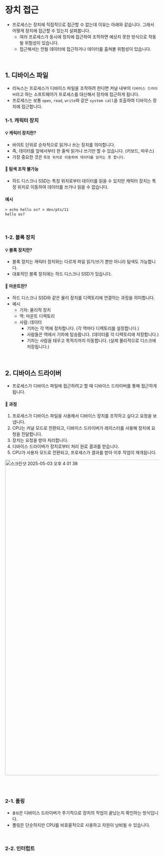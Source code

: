 # 장치 접근

- 프로세스는 장치에 직접적으로 접근할 수 없는데 이유는 아래와 같습니다. 그래서 어떻게 장치에 접근할 수 있는지 살펴봅니다.
  - 여러 프로세스가 동시에 장치에 접근하여 조작하면 예상치 못한 방식으로 작동될 위험성이 있습니다.
  - 접근해서는 안될 데이터에 접근하거나 데이터를 훔쳐볼 위험성이 있습니다.

<br>

## 1. 디바이스 파일

 - 리눅스는 프로세스가 디바이스 파일을 조작하려 한다면 커널 내부의 `디바이스 드라이버`라고 하는 소프트웨어가 프로세스를 대신해서 장치에 접근하게 됩니다.
 - 프로세스는 보통 `open`, `read`, `write`와 같은 `system call`을 호출하여 디바이스 장치에 접근합니다.

### 1-1. 캐릭터 장치

#### 💡 캐릭터 장치란?

- 바이트 단위로 순차적으로 읽거나 쓰는 장치를 의미합니다.
- 즉, 데이터를 앞에서부터 한 줄씩 읽거나 쓰기만 할 수 있습니다. (키보드, 마우스)
- 가장 중요한 것은 `특정 위치로 이동하여 데이터를 읽지는 못 합니다.`

#### 📌 탐색 조작 불가능

- 하드 디스크나 SSD는 특정 위치로부터 데이터를 읽을 수 있지만 캐릭터 장치는 특정 위치로 이동하여 데이터를 쓰거나 읽을 수 없습니다.

#### 예시

```txt
> echo hello os? > dev/pts/11
hello os?
```

<br>

### 1-2. 블록 장치

#### 💡 블록 장치란?

- 블록 장치는 캐릭터 장치와는 다르게 파일 읽기/쓰기 뿐만 아니라 탐색도 가능합니다.
- 대표적인 블록 장치에는 하드 디스크나 SSD가 있습니다.

#### 📌 마운트란?

- 하드 디스크나 SSD와 같은 물리 장치를 디렉토리에 연결하는 과정을 의미합니다.
- 예시
  - 기차: 물리적 장치
  - 역: 마운트 디렉토리
  - 사람: 데이터
    - 기차는 각 역에 정차합니다. (각 역마다 디렉토리를 설정합니다.)
    - 사람들은 역에서 기차에 탑승홥니다. (데이터를 각 디렉토리에 저장합니다.)
    - 기차는 사람을 태우고 목적지까지 이동합니다. (실제 물리적으로 디스크에 저장됩니다.)

<br>

## 2. 디바이스 드라이버

- 프로세스가 디바이스 파일에 접근하려고 할 때 디바이스 드라이버를 통해 접근하게 됩니다.

#### 🚗 과정

1. 프로세스가 디바이스 파일을 사용해서 디바이스 장치를 조작하고 싶다고 요청을 보냅니다.
2. CPU는 커널 모드로 전환되고, 디바이스 드라이버가 레지스터를 사용해 장치에 요청을 전달합니다.
3. 장치는 요청을 받아 처리합니다.
4. 디바이스 드라이버가 장치로부터 처리 완료 결과를 받습니다.
5. CPU가 사용자 모드로 전환되고, 프로세스가 결과를 받아 이후 작업이 재개됩니다.

<img width="1032" alt="스크린샷 2025-05-03 오후 4 01 38" src="https://github.com/user-attachments/assets/11c1235e-9a44-4161-80e1-98a577faa63b" />

<br><br>

### 2-1. 폴링

- `폴링`은 디바이스 드라이버가 주기적으로 장치의 작업이 끝났는지 확인하는 방식입니다.
- 폴링은 단순하지만 CPU를 비효울적으로 사용하고 자원이 낭비될 수 있습니다.

<br>

### 2-2. 인터럽트


















